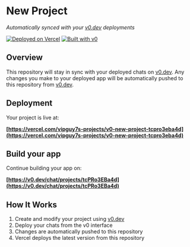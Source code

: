 # New Project

*Automatically synced with your [v0.dev](https://v0.dev) deployments*

[![Deployed on Vercel](https://img.shields.io/badge/Deployed%20on-Vercel-black?style=for-the-badge&logo=vercel)](https://vercel.com/vipguy7s-projects/v0-new-project-tcpro3eba4d)
[![Built with v0](https://img.shields.io/badge/Built%20with-v0.dev-black?style=for-the-badge)](https://v0.dev/chat/projects/tcPRo3EBa4d)

## Overview

This repository will stay in sync with your deployed chats on [v0.dev](https://v0.dev).
Any changes you make to your deployed app will be automatically pushed to this repository from [v0.dev](https://v0.dev).

## Deployment

Your project is live at:

**[https://vercel.com/vipguy7s-projects/v0-new-project-tcpro3eba4d](https://vercel.com/vipguy7s-projects/v0-new-project-tcpro3eba4d)**

## Build your app

Continue building your app on:

**[https://v0.dev/chat/projects/tcPRo3EBa4d](https://v0.dev/chat/projects/tcPRo3EBa4d)**

## How It Works

1. Create and modify your project using [v0.dev](https://v0.dev)
2. Deploy your chats from the v0 interface
3. Changes are automatically pushed to this repository
4. Vercel deploys the latest version from this repository